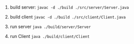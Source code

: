 1) build server:
`javac -d ./build ./src/server/Server.java`

2) build client
`javac -d ./build ./src/client/Client.java`

3) run server
`java ./build/server/Server`

4) run Client
`java ./build/client/Client`